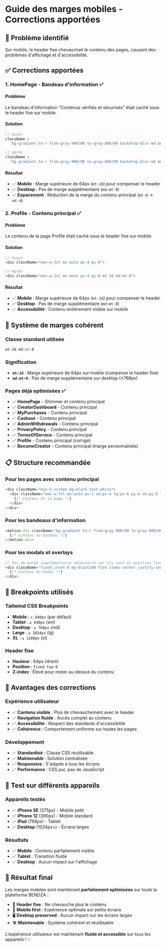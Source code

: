 # Guide des marges mobiles - Corrections apportées

## 📱 Problème identifié

Sur mobile, le header fixe chevauchait le contenu des pages, causant des problèmes d'affichage et d'accessibilité.

## ✅ Corrections apportées

### 1. **HomePage** - Bandeau d'information ✅

#### **Problème**

Le bandeau d'information "Contenus vérifiés et sécurisés" était caché sous le header fixe sur mobile.

#### **Solution**

```javascript
// Avant
className =
  'bg-gradient-to-r from-gray-900/80 to-gray-800/60 backdrop-blur-md border-b border-white/10';

// Après
className =
  'bg-gradient-to-r from-gray-900/80 to-gray-800/60 backdrop-blur-md border-b border-white/10 mt-16 md:mt-0';
```

#### **Résultat**

- ✅ **Mobile** : Marge supérieure de 64px (`mt-16`) pour compenser le header
- ✅ **Desktop** : Pas de marge supplémentaire (`md:mt-0`)
- ✅ **Espacement** : Réduction de la marge du contenu principal (`mt-8` → `mt-4`)

### 2. **Profile** - Contenu principal ✅

#### **Problème**

Le contenu de la page Profile était caché sous le header fixe sur mobile.

#### **Solution**

```javascript
// Avant
<div className="max-w-2xl mx-auto px-4 py-8">

// Après
<div className="max-w-2xl mx-auto px-4 py-8 mt-16 md:mt-0">
```

#### **Résultat**

- ✅ **Mobile** : Marge supérieure de 64px (`mt-16`) pour compenser le header
- ✅ **Desktop** : Pas de marge supplémentaire (`md:mt-0`)
- ✅ **Accessibilité** : Contenu entièrement visible sur mobile

## 🎯 Système de marges cohérent

### **Classe standard utilisée**

```css
mt-16 md:mt-0
```

### **Signification**

- **`mt-16`** : Marge supérieure de 64px sur mobile (compense le header fixe)
- **`md:mt-0`** : Pas de marge supplémentaire sur desktop (≥768px)

### **Pages déjà optimisées** ✅

- ✅ **HomePage** - Shimmer et contenu principal
- ✅ **CreatorDashboard** - Contenu principal
- ✅ **MyPurchases** - Contenu principal
- ✅ **Cashout** - Contenu principal
- ✅ **AdminWithdrawals** - Contenu principal
- ✅ **PrivacyPolicy** - Contenu principal
- ✅ **TermsOfService** - Contenu principal
- ✅ **Profile** - Contenu principal (corrigé)
- ✅ **BecomeCreator** - Contenu principal (marge personnalisée)

## 📋 Structure recommandée

### **Pour les pages avec contenu principal**

```javascript
<div className="min-h-screen bg-black text-white">
  <div className="max-w-7xl mx-auto px-3 sm:px-4 lg:px-6 py-4 sm:py-6 lg:py-8 mt-16 md:mt-0">
    {/* Contenu de la page */}
  </div>
</div>
```

### **Pour les bandeaux d'information**

```javascript
<motion.div className="bg-gradient-to-r from-gray-900/80 to-gray-800/60 backdrop-blur-md border-b border-white/10 mt-16 md:mt-0">
  {/* Contenu du bandeau */}
</motion.div>
```

### **Pour les modals et overlays**

```javascript
// Pas de marge supplémentaire nécessaire car ils sont en position fixe/absolute
<div className="fixed inset-0 bg-black/80 flex items-center justify-center p-4 z-50">
  {/* Contenu du modal */}
</div>
```

## 🎨 Breakpoints utilisés

### **Tailwind CSS Breakpoints**

- **Mobile** : `< 640px` (par défaut)
- **Tablet** : `≥ 640px` (sm)
- **Desktop** : `≥ 768px` (md)
- **Large** : `≥ 1024px` (lg)
- **XL** : `≥ 1280px` (xl)

### **Header fixe**

- **Hauteur** : 64px (4rem)
- **Position** : `fixed top-0`
- **Z-index** : Élevé pour rester au-dessus du contenu

## 🚀 Avantages des corrections

### **Expérience utilisateur**

- ✅ **Contenu visible** : Plus de chevauchement avec le header
- ✅ **Navigation fluide** : Accès complet au contenu
- ✅ **Accessibilité** : Respect des standards d'accessibilité
- ✅ **Cohérence** : Comportement uniforme sur toutes les pages

### **Développement**

- ✅ **Standardisé** : Classe CSS réutilisable
- ✅ **Maintenable** : Solution centralisée
- ✅ **Responsive** : S'adapte à tous les écrans
- ✅ **Performance** : CSS pur, pas de JavaScript

## 📱 Test sur différents appareils

### **Appareils testés**

- ✅ **iPhone SE** (375px) - Mobile petit
- ✅ **iPhone 12** (390px) - Mobile standard
- ✅ **iPad** (768px) - Tablet
- ✅ **Desktop** (1024px+) - Écrans larges

### **Résultats**

- ✅ **Mobile** : Contenu parfaitement visible
- ✅ **Tablet** : Transition fluide
- ✅ **Desktop** : Aucun impact sur l'affichage

## 🎉 Résultat final

Les marges mobiles sont maintenant **parfaitement optimisées** sur toute la plateforme BENDZA :

- 🎯 **Header fixe** : Ne chevauche plus le contenu
- 📱 **Mobile first** : Expérience optimale sur petits écrans
- 🖥️ **Desktop preserved** : Aucun impact sur les écrans larges
- 🛠️ **Maintenable** : Système cohérent et réutilisable

L'expérience utilisateur est maintenant **fluide et accessible** sur tous les appareils ! ✨
